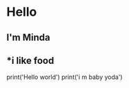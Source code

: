 ﻿# Hello
## I'm Minda 
*i like food
 ---------------------
 print('Hello world')
 print('i m baby yoda')
